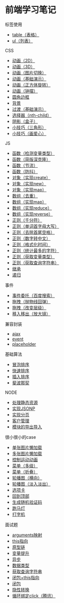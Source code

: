 # 前端学习笔记
标签使用
- [table（表格）](https://sunrui0217.github.io/learning-notes/标签使用/table（表格）/index.html)  
- [ul（列表）](https://sunrui0217.github.io/learning-notes/标签使用/ul（列表）/index.html)

CSS
- [动画（2D）](https://sunrui0217.github.io/learning-notes/CSS/动画（2D）.html)
- [动画（3D）](https://sunrui0217.github.io/learning-notes/CSS/动画（3D）.html)
- [动画（图片切换）](https://sunrui0217.github.io/learning-notes/CSS/动画（图片切换）.html)
- [动画（基础演示）](https://sunrui0217.github.io/learning-notes/CSS/动画（基础演示）.html)
- [动画（正方体旋转）](https://sunrui0217.github.io/learning-notes/CSS/动画（正方体旋转）.html)
- [动画（钟摆）](https://sunrui0217.github.io/learning-notes/CSS/动画（钟摆）.html)
- [圆角边框](https://sunrui0217.github.io/learning-notes/CSS/圆角边框.html)
- [背景](https://sunrui0217.github.io/learning-notes/CSS/背景.html)
- [过渡（基础演示）](https://sunrui0217.github.io/learning-notes/CSS/过渡（基础演示）.html)
- [选择器（nth-child）](https://sunrui0217.github.io/learning-notes/CSS/选择器（nth-child）.html)
- [阴影（盒子）](https://sunrui0217.github.io/learning-notes/CSS/阴影（盒子）.html)
- [小技巧（三角形）](https://sunrui0217.github.io/learning-notes/CSS/小技巧（三角形）.html)
- [小技巧（画爱心）](https://sunrui0217.github.io/learning-notes/CSS/小技巧（画爱心）.html)

JS
- [函数（检测变量类型）](https://github.com/sunrui0217/learning-notes/blob/master/JS/函数（检测变量类型）.js)
- [函数（简版深克隆）](https://github.com/sunrui0217/learning-notes/blob/master/JS/函数（简版深克隆）.js)
- [函数（节流）](https://github.com/sunrui0217/learning-notes/blob/master/JS/函数（节流）.js)
- [函数（防抖）](https://github.com/sunrui0217/learning-notes/blob/master/JS/函数（防抖）.js)
- [对象（实现create）](https://github.com/sunrui0217/learning-notes/blob/master/JS/对象（实现create）.js)
- [对象（实现new）](https://github.com/sunrui0217/learning-notes/blob/master/JS/对象（实现new）.js)
- [对象（实现map）](https://github.com/sunrui0217/learning-notes/blob/master/JS/对象（实现map）.js)
- [数组（去重）](https://github.com/sunrui0217/learning-notes/blob/master/JS/数组（去重）.js)
- [数组（实现map）](https://github.com/sunrui0217/learning-notes/blob/master/JS/数组（实现map）.js)
- [数组（实现reduce）](https://github.com/sunrui0217/learning-notes/blob/master/JS/数组（实现reduce）.js)
- [数组（实现reverse）](https://github.com/sunrui0217/learning-notes/blob/master/JS/数组（实现reverse）.js)
- [正则（千分符）](https://github.com/sunrui0217/learning-notes/blob/master/JS/正则（千分符）.js)
- [正则（单词首字母大写）](https://github.com/sunrui0217/learning-notes/blob/master/JS/正则（单词首字母大写）.js)
- [正则（去除首尾空格）](https://github.com/sunrui0217/learning-notes/blob/master/JS/正则（去除首尾空格）.js)
- [正则（数字转中文）](https://github.com/sunrui0217/learning-notes/blob/master/JS/正则（数字转中文）.js)
- [正则（格式化时间）](https://github.com/sunrui0217/learning-notes/blob/master/JS/正则（格式化时间）.js)
- [正则（统计最多的字符）](https://github.com/sunrui0217/learning-notes/blob/master/JS/正则（统计最多的字符）.js)
- [正则（获取变量类型）](https://github.com/sunrui0217/learning-notes/blob/master/JS/正则（获取变量类型）.js)
- [正则（获取查询字符串）](https://github.com/sunrui0217/learning-notes/blob/master/JS/正则（获取查询字符串）.js)
- [继承](https://github.com/sunrui0217/learning-notes/blob/master/JS/继承.js)
- [递归](https://github.com/sunrui0217/learning-notes/blob/master/JS/递归.js)

事件
- [事件委托（百度搜索）](https://sunrui0217.github.io/learning-notes/事件/事件委托（百度搜索）/index.html)
- [拖拽（抛物线回弹）](https://sunrui0217.github.io/learning-notes/事件/拖拽（抛物线回弹）/index.html)
- [拖拽（改变层级）](https://sunrui0217.github.io/learning-notes/事件/拖拽（改变层级）/index.html)
- [移入移出（放大镜）](https://sunrui0217.github.io/learning-notes/事件/移入移出（放大镜）/index.html)

兼容封装
- [ajax](https://sunrui0217.github.io/learning-notes/兼容封装/ajax.js)
- [event](https://sunrui0217.github.io/learning-notes/兼容封装/event.js)
- [placeholder](https://sunrui0217.github.io/learning-notes/兼容封装/placeholder.js)

基础算法
- [冒泡排序](https://github.com/sunrui0217/learning-notes/blob/master/基础算法/冒泡排序.js)
- [快速排序](https://github.com/sunrui0217/learning-notes/blob/master/基础算法/快速排序.js)
- [插入排序](https://github.com/sunrui0217/learning-notes/blob/master/基础算法/插入排序.js)
- [斐波那契](https://github.com/sunrui0217/learning-notes/blob/master/基础算法/斐波那契.js)

NODE
- [处理静态资源](https://github.com/sunrui0217/learning-notes/tree/master/NODE/处理静态资源)
- [实现JSONP](https://github.com/sunrui0217/learning-notes/tree/master/NODE/实现JSONP)
- [实现分页](https://github.com/sunrui0217/learning-notes/tree/master/NODE/实现分页)
- [客户管理](https://github.com/sunrui0217/learning-notes/tree/master/NODE/客户管理)
- [模块的导出导入](https://github.com/sunrui0217/learning-notes/tree/master/NODE/模块的导出导入)

很小很小的case
- [单张图片懒加载](https://sunrui0217.github.io/learning-notes/很小很小的case/图片懒加载/单张图片懒加载.html)
- [多张图片懒加载](https://sunrui0217.github.io/learning-notes/很小很小的case/图片懒加载/多张图片懒加载.html)
- [控制运动动画](https://sunrui0217.github.io/learning-notes/很小很小的case/控制运动动画/index.html)
- [菜单（多级）](https://sunrui0217.github.io/learning-notes/很小很小的case/菜单（多级）/index.html)
- [菜单（折叠）](https://sunrui0217.github.io/learning-notes/很小很小的case/菜单（折叠）/index.html)
- [轮播图（横向）](https://sunrui0217.github.io/learning-notes/很小很小的case/轮播图（横向）/index.html)
- [轮播图（淡入淡出）](https://sunrui0217.github.io/learning-notes/很小很小的case/轮播图（淡入淡出）/index.html)
- [选项卡](https://sunrui0217.github.io/learning-notes/很小很小的case/选项卡/index.html)
- [回到顶部](https://sunrui0217.github.io/learning-notes/很小很小的case/回到顶部.html)
- [生成随机验证码](https://sunrui0217.github.io/learning-notes/很小很小的case/生成随机验证码.html)
- [跑马灯](https://sunrui0217.github.io/learning-notes/很小很小的case/跑马灯.html)
- [打字机](https://sunrui0217.github.io/learning-notes/很小很小的case/打字机.html)

面试题
- [arguments映射](https://github.com/sunrui0217/learning-notes/tree/master/面试题/arguments映射)
- [this指向](https://github.com/sunrui0217/learning-notes/tree/master/面试题/this指向)
- [原型链](https://github.com/sunrui0217/learning-notes/tree/master/面试题/原型链)
- [变量提升](https://github.com/sunrui0217/learning-notes/tree/master/面试题/变量提升)
- [异步](https://github.com/sunrui0217/learning-notes/tree/master/面试题/异步)
- [数据类型](https://github.com/sunrui0217/learning-notes/tree/master/面试题/数据类型)
- [获取查询字符串](https://github.com/sunrui0217/learning-notes/tree/master/面试题/获取查询字符串)
- [闭包+this指向](https://github.com/sunrui0217/learning-notes/tree/master/面试题/闭包+this指向)
- [闭包](https://github.com/sunrui0217/learning-notes/tree/master/面试题/闭包)
- [隐性转换](https://github.com/sunrui0217/learning-notes/tree/master/面试题/隐性转换)
- [循环绑定click（腾讯）](https://github.com/sunrui0217/learning-notes/tree/master/面试题/循环绑定click（腾讯）.html)
